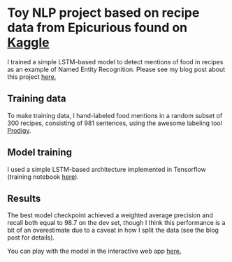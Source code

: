 # Toy NLP project based on recipe data from Epicurious found on [Kaggle](https://www.kaggle.com/hugodarwood/epirecipes)

I trained a simple LSTM-based model to detect mentions of food in recipes as an example of Named Entity Recognition. Please see my blog post about this project [here.](http://www.hiddenlayercake.com)

## Training data
To make training data, I hand-labeled food mentions in a random subset of 300 recipes, consisting of 981 sentences, using the awesome labeling tool [Prodigy](https://prodi.gy).

## Model training
I used a simple LSTM-based architecture implemented in Tensorflow (training notebook [here](https://github.com/carolmanderson/food/blob/master/notebooks/modeling/Train_basic_LSTM_model.ipynb)).

## Results
The best model checkpoint achieved a weighted average precision and recall both equal to 98.7 on the dev set, though I think this performance is a bit of an overestimate due to a caveat in how I split the data (see the blog post for details).

You can play with the model in the interactive web app [here.](http://54.213.148.85:8501)



